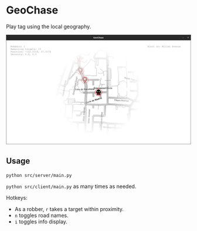 # GeoChase

Play tag using the local geography.

![](https://github.com/phuang1024/GeoChase/blob/master/examples/sample1.jpg)

## Usage

`python src/server/main.py`

`python src/client/main.py` as many times as needed.

Hotkeys:

- As a robber, `r` takes a target within proximity.
- `n` toggles road names.
- `i` toggles info display.
